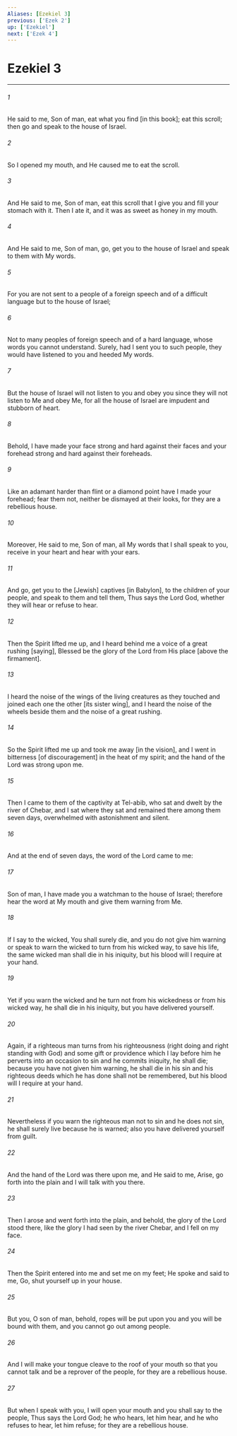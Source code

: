 ```yaml
---
Aliases: [Ezekiel 3]
previous: ['Ezek 2']
up: ['Ezekiel']
next: ['Ezek 4']
---
```

# Ezekiel 3

***














###### 1 






He said to me, Son of man, eat what you find [in this book]; eat this scroll; then go and speak to the house of Israel. 













###### 2 






So I opened my mouth, and He caused me to eat the scroll. 













###### 3 






And He said to me, Son of man, eat this scroll that I give you and fill your stomach with it. Then I ate it, and it was as sweet as honey in my mouth. 













###### 4 






And He said to me, Son of man, go, get you to the house of Israel and speak to them with My words. 













###### 5 






For you are not sent to a people of a foreign speech and of a difficult language but to the house of Israel; 













###### 6 






Not to many peoples of foreign speech and of a hard language, whose words you cannot understand. Surely, had I sent you to such people, they would have listened to you and heeded My words. 













###### 7 






But the house of Israel will not listen to you and obey you since they will not listen to Me and obey Me, for all the house of Israel are impudent and stubborn of heart. 













###### 8 






Behold, I have made your face strong and hard against their faces and your forehead strong and hard against their foreheads. 













###### 9 






Like an adamant harder than flint or a diamond point have I made your forehead; fear them not, neither be dismayed at their looks, for they are a rebellious house. 













###### 10 






Moreover, He said to me, Son of man, all My words that I shall speak to you, receive in your heart and hear with your ears. 













###### 11 






And go, get you to the [Jewish] captives [in Babylon], to the children of your people, and speak to them and tell them, Thus says the Lord God, whether they will hear or refuse to hear. 













###### 12 






Then the Spirit lifted me up, and I heard behind me a voice of a great rushing [saying], Blessed be the glory of the Lord from His place [above the firmament]. 













###### 13 






I heard the noise of the wings of the living creatures as they touched and joined each one the other [its sister wing], and I heard the noise of the wheels beside them and the noise of a great rushing. 













###### 14 






So the Spirit lifted me up and took me away [in the vision], and I went in bitterness [of discouragement] in the heat of my spirit; and the hand of the Lord was strong upon me. 













###### 15 






Then I came to them of the captivity at Tel-abib, who sat and dwelt by the river of Chebar, and I sat where they sat and remained there among them seven days, overwhelmed with astonishment and silent. 













###### 16 






And at the end of seven days, the word of the Lord came to me: 













###### 17 






Son of man, I have made you a watchman to the house of Israel; therefore hear the word at My mouth and give them warning from Me. 













###### 18 






If I say to the wicked, You shall surely die, and you do not give him warning or speak to warn the wicked to turn from his wicked way, to save his life, the same wicked man shall die in his iniquity, but his blood will I require at your hand. 













###### 19 






Yet if you warn the wicked and he turn not from his wickedness or from his wicked way, he shall die in his iniquity, but you have delivered yourself. 













###### 20 






Again, if a righteous man turns from his righteousness (right doing and right standing with God) and some gift or providence which I lay before him he perverts into an occasion to sin and he commits iniquity, he shall die; because you have not given him warning, he shall die in his sin and his righteous deeds which he has done shall not be remembered, but his blood will I require at your hand. 













###### 21 






Nevertheless if you warn the righteous man not to sin and he does not sin, he shall surely live because he is warned; also you have delivered yourself from guilt. 













###### 22 






And the hand of the Lord was there upon me, and He said to me, Arise, go forth into the plain and I will talk with you there. 













###### 23 






Then I arose and went forth into the plain, and behold, the glory of the Lord stood there, like the glory I had seen by the river Chebar, and I fell on my face. 













###### 24 






Then the Spirit entered into me and set me on my feet; He spoke and said to me, Go, shut yourself up in your house. 













###### 25 






But you, O son of man, behold, ropes will be put upon you and you will be bound with them, and you cannot go out among people. 













###### 26 






And I will make your tongue cleave to the roof of your mouth so that you cannot talk and be a reprover of the people, for they are a rebellious house. 













###### 27 






But when I speak with you, I will open your mouth and you shall say to the people, Thus says the Lord God; he who hears, let him hear, and he who refuses to hear, let him refuse; for they are a rebellious house.

